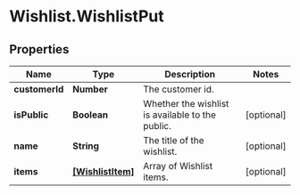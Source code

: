 # Wishlist.WishlistPut

## Properties
Name | Type | Description | Notes
------------ | ------------- | ------------- | -------------
**customerId** | **Number** | The customer id. | 
**isPublic** | **Boolean** | Whether the wishlist is available to the public. | [optional] 
**name** | **String** | The title of the wishlist. | [optional] 
**items** | [**[WishlistItem]**](WishlistItem.md) | Array of Wishlist items. | [optional] 
